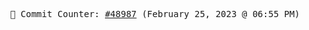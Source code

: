 <p align="center">
    <samp>
        📮 Commit Counter: <a href="https://github.com/Javascript-void0/Javascript-void0/commits/main">#48987</a> (February 25, 2023 @ 06:55 PM)
    </samp>
</p>